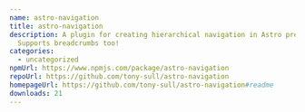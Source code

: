 ```yaml
---
name: astro-navigation
title: astro-navigation
description: A plugin for creating hierarchical navigation in Astro projects.
  Supports breadcrumbs too!
categories:
  - uncategorized
npmUrl: https://www.npmjs.com/package/astro-navigation
repoUrl: https://github.com/tony-sull/astro-navigation
homepageUrl: https://github.com/tony-sull/astro-navigation#readme
downloads: 21
---
```

